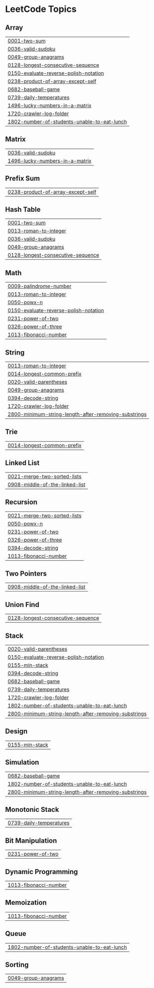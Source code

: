 <!---LeetCode Topics Start-->
# LeetCode Topics
## Array
|  |
| ------- |
| [0001-two-sum](https://github.com/Poweramo/my-leetcode-solutions/tree/master/0001-two-sum) |
| [0036-valid-sudoku](https://github.com/Poweramo/my-leetcode-solutions/tree/master/0036-valid-sudoku) |
| [0049-group-anagrams](https://github.com/Poweramo/my-leetcode-solutions/tree/master/0049-group-anagrams) |
| [0128-longest-consecutive-sequence](https://github.com/Poweramo/my-leetcode-solutions/tree/master/0128-longest-consecutive-sequence) |
| [0150-evaluate-reverse-polish-notation](https://github.com/Poweramo/my-leetcode-solutions/tree/master/0150-evaluate-reverse-polish-notation) |
| [0238-product-of-array-except-self](https://github.com/Poweramo/my-leetcode-solutions/tree/master/0238-product-of-array-except-self) |
| [0682-baseball-game](https://github.com/Poweramo/my-leetcode-solutions/tree/master/0682-baseball-game) |
| [0739-daily-temperatures](https://github.com/Poweramo/my-leetcode-solutions/tree/master/0739-daily-temperatures) |
| [1496-lucky-numbers-in-a-matrix](https://github.com/Poweramo/my-leetcode-solutions/tree/master/1496-lucky-numbers-in-a-matrix) |
| [1720-crawler-log-folder](https://github.com/Poweramo/my-leetcode-solutions/tree/master/1720-crawler-log-folder) |
| [1802-number-of-students-unable-to-eat-lunch](https://github.com/Poweramo/my-leetcode-solutions/tree/master/1802-number-of-students-unable-to-eat-lunch) |
## Matrix
|  |
| ------- |
| [0036-valid-sudoku](https://github.com/Poweramo/my-leetcode-solutions/tree/master/0036-valid-sudoku) |
| [1496-lucky-numbers-in-a-matrix](https://github.com/Poweramo/my-leetcode-solutions/tree/master/1496-lucky-numbers-in-a-matrix) |
## Prefix Sum
|  |
| ------- |
| [0238-product-of-array-except-self](https://github.com/Poweramo/my-leetcode-solutions/tree/master/0238-product-of-array-except-self) |
## Hash Table
|  |
| ------- |
| [0001-two-sum](https://github.com/Poweramo/my-leetcode-solutions/tree/master/0001-two-sum) |
| [0013-roman-to-integer](https://github.com/Poweramo/my-leetcode-solutions/tree/master/0013-roman-to-integer) |
| [0036-valid-sudoku](https://github.com/Poweramo/my-leetcode-solutions/tree/master/0036-valid-sudoku) |
| [0049-group-anagrams](https://github.com/Poweramo/my-leetcode-solutions/tree/master/0049-group-anagrams) |
| [0128-longest-consecutive-sequence](https://github.com/Poweramo/my-leetcode-solutions/tree/master/0128-longest-consecutive-sequence) |
## Math
|  |
| ------- |
| [0009-palindrome-number](https://github.com/Poweramo/my-leetcode-solutions/tree/master/0009-palindrome-number) |
| [0013-roman-to-integer](https://github.com/Poweramo/my-leetcode-solutions/tree/master/0013-roman-to-integer) |
| [0050-powx-n](https://github.com/Poweramo/my-leetcode-solutions/tree/master/0050-powx-n) |
| [0150-evaluate-reverse-polish-notation](https://github.com/Poweramo/my-leetcode-solutions/tree/master/0150-evaluate-reverse-polish-notation) |
| [0231-power-of-two](https://github.com/Poweramo/my-leetcode-solutions/tree/master/0231-power-of-two) |
| [0326-power-of-three](https://github.com/Poweramo/my-leetcode-solutions/tree/master/0326-power-of-three) |
| [1013-fibonacci-number](https://github.com/Poweramo/my-leetcode-solutions/tree/master/1013-fibonacci-number) |
## String
|  |
| ------- |
| [0013-roman-to-integer](https://github.com/Poweramo/my-leetcode-solutions/tree/master/0013-roman-to-integer) |
| [0014-longest-common-prefix](https://github.com/Poweramo/my-leetcode-solutions/tree/master/0014-longest-common-prefix) |
| [0020-valid-parentheses](https://github.com/Poweramo/my-leetcode-solutions/tree/master/0020-valid-parentheses) |
| [0049-group-anagrams](https://github.com/Poweramo/my-leetcode-solutions/tree/master/0049-group-anagrams) |
| [0394-decode-string](https://github.com/Poweramo/my-leetcode-solutions/tree/master/0394-decode-string) |
| [1720-crawler-log-folder](https://github.com/Poweramo/my-leetcode-solutions/tree/master/1720-crawler-log-folder) |
| [2800-minimum-string-length-after-removing-substrings](https://github.com/Poweramo/my-leetcode-solutions/tree/master/2800-minimum-string-length-after-removing-substrings) |
## Trie
|  |
| ------- |
| [0014-longest-common-prefix](https://github.com/Poweramo/my-leetcode-solutions/tree/master/0014-longest-common-prefix) |
## Linked List
|  |
| ------- |
| [0021-merge-two-sorted-lists](https://github.com/Poweramo/my-leetcode-solutions/tree/master/0021-merge-two-sorted-lists) |
| [0908-middle-of-the-linked-list](https://github.com/Poweramo/my-leetcode-solutions/tree/master/0908-middle-of-the-linked-list) |
## Recursion
|  |
| ------- |
| [0021-merge-two-sorted-lists](https://github.com/Poweramo/my-leetcode-solutions/tree/master/0021-merge-two-sorted-lists) |
| [0050-powx-n](https://github.com/Poweramo/my-leetcode-solutions/tree/master/0050-powx-n) |
| [0231-power-of-two](https://github.com/Poweramo/my-leetcode-solutions/tree/master/0231-power-of-two) |
| [0326-power-of-three](https://github.com/Poweramo/my-leetcode-solutions/tree/master/0326-power-of-three) |
| [0394-decode-string](https://github.com/Poweramo/my-leetcode-solutions/tree/master/0394-decode-string) |
| [1013-fibonacci-number](https://github.com/Poweramo/my-leetcode-solutions/tree/master/1013-fibonacci-number) |
## Two Pointers
|  |
| ------- |
| [0908-middle-of-the-linked-list](https://github.com/Poweramo/my-leetcode-solutions/tree/master/0908-middle-of-the-linked-list) |
## Union Find
|  |
| ------- |
| [0128-longest-consecutive-sequence](https://github.com/Poweramo/my-leetcode-solutions/tree/master/0128-longest-consecutive-sequence) |
## Stack
|  |
| ------- |
| [0020-valid-parentheses](https://github.com/Poweramo/my-leetcode-solutions/tree/master/0020-valid-parentheses) |
| [0150-evaluate-reverse-polish-notation](https://github.com/Poweramo/my-leetcode-solutions/tree/master/0150-evaluate-reverse-polish-notation) |
| [0155-min-stack](https://github.com/Poweramo/my-leetcode-solutions/tree/master/0155-min-stack) |
| [0394-decode-string](https://github.com/Poweramo/my-leetcode-solutions/tree/master/0394-decode-string) |
| [0682-baseball-game](https://github.com/Poweramo/my-leetcode-solutions/tree/master/0682-baseball-game) |
| [0739-daily-temperatures](https://github.com/Poweramo/my-leetcode-solutions/tree/master/0739-daily-temperatures) |
| [1720-crawler-log-folder](https://github.com/Poweramo/my-leetcode-solutions/tree/master/1720-crawler-log-folder) |
| [1802-number-of-students-unable-to-eat-lunch](https://github.com/Poweramo/my-leetcode-solutions/tree/master/1802-number-of-students-unable-to-eat-lunch) |
| [2800-minimum-string-length-after-removing-substrings](https://github.com/Poweramo/my-leetcode-solutions/tree/master/2800-minimum-string-length-after-removing-substrings) |
## Design
|  |
| ------- |
| [0155-min-stack](https://github.com/Poweramo/my-leetcode-solutions/tree/master/0155-min-stack) |
## Simulation
|  |
| ------- |
| [0682-baseball-game](https://github.com/Poweramo/my-leetcode-solutions/tree/master/0682-baseball-game) |
| [1802-number-of-students-unable-to-eat-lunch](https://github.com/Poweramo/my-leetcode-solutions/tree/master/1802-number-of-students-unable-to-eat-lunch) |
| [2800-minimum-string-length-after-removing-substrings](https://github.com/Poweramo/my-leetcode-solutions/tree/master/2800-minimum-string-length-after-removing-substrings) |
## Monotonic Stack
|  |
| ------- |
| [0739-daily-temperatures](https://github.com/Poweramo/my-leetcode-solutions/tree/master/0739-daily-temperatures) |
## Bit Manipulation
|  |
| ------- |
| [0231-power-of-two](https://github.com/Poweramo/my-leetcode-solutions/tree/master/0231-power-of-two) |
## Dynamic Programming
|  |
| ------- |
| [1013-fibonacci-number](https://github.com/Poweramo/my-leetcode-solutions/tree/master/1013-fibonacci-number) |
## Memoization
|  |
| ------- |
| [1013-fibonacci-number](https://github.com/Poweramo/my-leetcode-solutions/tree/master/1013-fibonacci-number) |
## Queue
|  |
| ------- |
| [1802-number-of-students-unable-to-eat-lunch](https://github.com/Poweramo/my-leetcode-solutions/tree/master/1802-number-of-students-unable-to-eat-lunch) |
## Sorting
|  |
| ------- |
| [0049-group-anagrams](https://github.com/Poweramo/my-leetcode-solutions/tree/master/0049-group-anagrams) |
<!---LeetCode Topics End-->
